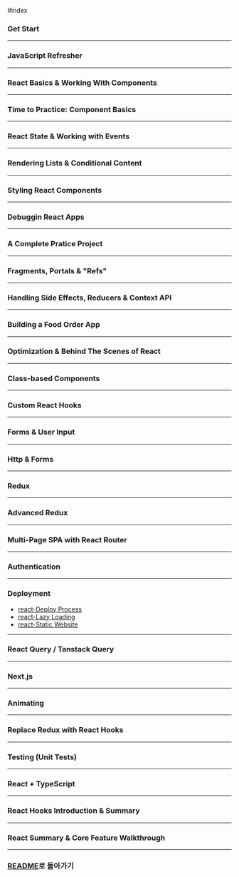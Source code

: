 #index 
### Get Start
---
### JavaScript Refresher
---
### React Basics & Working With Components
---
### Time to Practice: Component Basics
---
### React State & Working with Events
---
### Rendering Lists & Conditional Content
---
### Styling React Components
---
### Debuggin React Apps
---
### A Complete Pratice Project
---
### Fragments, Portals & "Refs"
---
### Handling Side Effects, Reducers & Context API
---
### Building a Food Order App
---
### Optimization & Behind The Scenes of React
---
### Class-based Components
---
### Custom React Hooks
---
### Forms & User Input
---
### Http & Forms
---
### Redux
---
### Advanced Redux
---
### Multi-Page SPA with React Router
---
### Authentication 
---
### Deployment
- [react-Deploy Process](../Development/React/react-Deploy%20Process.md)
- [react-Lazy Loading](../Development/React/react-Lazy%20Loading.md)
- [react-Static Website](../Development/React/react-Static%20Website.md)
---
### React Query / Tanstack Query
---
### Next.js
---
### Animating
---
### Replace Redux with React Hooks
---
### Testing (Unit Tests)
---
### React + TypeScript
---
### React Hooks Introduction & Summary
---
### React Summary & Core Feature Walkthrough
---
### [README](../../README.md)로 돌아가기